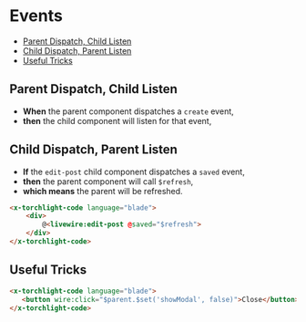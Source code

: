# Events

- [Parent Dispatch, Child Listen](#parent-dispatch-child-listen)
- [Child Dispatch, Parent Listen](#child-dispatch-parent-listen)
- [Useful Tricks](#useful-tricks)

## Parent Dispatch, Child Listen

- **When** the parent component dispatches a `create` event,
- **then** the child component will listen for that event,
<!-- - **which means** the child component will call the `create` method from the trait???? -->

## Child Dispatch, Parent Listen

- **If** the `edit-post` child component dispatches a `saved` event,  
- **then** the parent component will call `$refresh`,  
- **which means** the parent will be refreshed.

```html +parse-code
<x-torchlight-code language="blade">
    <div>
        @<livewire:edit-post @saved="$refresh">
    </div>
</x-torchlight-code>
```

## Useful Tricks



```html +parse-code
<x-torchlight-code language="blade">
   <button wire:click="$parent.$set('showModal', false)">Close</button>
</x-torchlight-code>
```


